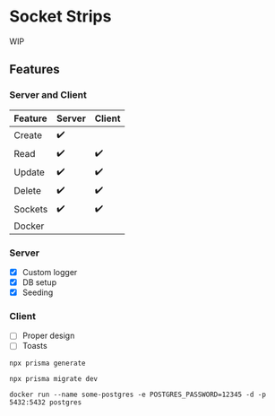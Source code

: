 # Socket Strips

WIP

## Features
### Server and Client

Feature | Server | Client |
:------------ | :-------------| :-------------|
Create | :heavy_check_mark: |   |
Read | :heavy_check_mark: |  :heavy_check_mark: |
Update | :heavy_check_mark: |  :heavy_check_mark: |
Delete | :heavy_check_mark: |  :heavy_check_mark: |
Sockets | :heavy_check_mark: |  :heavy_check_mark: |
Docker |  |   |

### Server

* [x] Custom logger
* [x] DB setup
* [x] Seeding

### Client

* [ ] Proper design
* [ ] Toasts

`npx prisma generate`

`npx prisma migrate dev`

`docker run --name some-postgres -e POSTGRES_PASSWORD=12345 -d -p 5432:5432 postgres`
